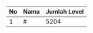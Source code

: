 | No | Nama            | Jumlah Level |
|----|-----------------|--------------|
| 1  | #    |    5204        |
